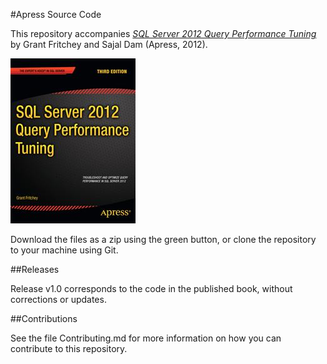 #Apress Source Code

This repository accompanies [*SQL Server 2012 Query Performance Tuning*](http://www.apress.com/9781430242031) by Grant Fritchey and Sajal Dam (Apress, 2012).

![Cover image](9781430242031.jpg)

Download the files as a zip using the green button, or clone the repository to your machine using Git.

##Releases

Release v1.0 corresponds to the code in the published book, without corrections or updates.

##Contributions

See the file Contributing.md for more information on how you can contribute to this repository.
